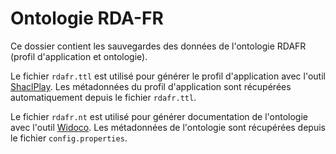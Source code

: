 # Ontologie RDA-FR

Ce dossier contient les sauvegardes des données de l'ontologie RDAFR (profil d'application et ontologie).


Le fichier `rdafr.ttl` est utilisé pour générer le profil d'application avec l'outil [ShaclPlay](https://shacl-play.sparna.fr/play/doc). Les métadonnées du profil d'application sont récupérées automatiquement depuis le fichier `rdafr.ttl`.

Le fichier `rdafr.nt` est utilisé pour générer documentation de l'ontologie avec l'outil [Widoco](https://github.com/dgarijo/Widoco). Les métadonnées de l'ontologie sont récupérées depuis le fichier `config.properties`.
